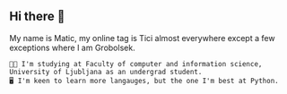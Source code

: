 ## Hi there 👋

My name is Matic, my online tag is Tici almost everywhere except a few exceptions where I am Grobolsek.

    👨‍🎓 I'm studying at Faculty of computer and information science, University of Ljubljana as an undergrad student.
    🖥 I'm keen to learn more langauges, but the one I'm best at Python.
